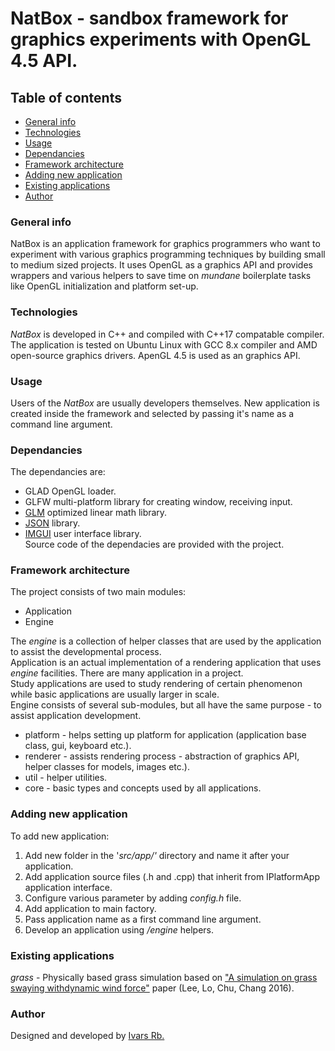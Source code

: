 # NatBox - sandbox framework for graphics experiments with OpenGL 4.5 API.
## Table of contents
* [General info](#general-info)
* [Technologies](#technologies)
* [Usage](#usage)
* [Dependancies](#dependancies)
* [Framework architecture](#framework-architecture)
* [Adding new application](#adding-new-application)
* [Existing applications](#existing-applications)
* [Author](#author)
### General info
NatBox is an application framework for graphics programmers who want to experiment with various graphics programming techniques by
building small to medium sized projects. It uses OpenGL as a graphics API and provides wrappers and various helpers to save time on *mundane* boilerplate tasks
like OpenGL initialization and platform set-up. 
### Technologies
*NatBox* is developed in C++ and compiled with C++17 compatable compiler.
The application is tested on Ubuntu Linux with GCC 8.x compiler and AMD open-source graphics drivers.
ApenGL 4.5 is used as an graphics API. 
### Usage
Users of the *NatBox* are usually developers themselves. New application is created inside the framework and selected by passing it's name
as a command line argument. 
### Dependancies
The dependancies are:  
- GLAD OpenGL loader.
- GLFW multi-platform library for creating window, receiving input.
- [GLM](https://github.com/g-truc) optimized linear math library.
- [JSON](https://github.com/nlohmann) library.
- [IMGUI](https://github.com/ocornut/imgui) user interface library.  
Source code of the dependacies are provided with the project.
### Framework architecture
The project consists of two main modules:
- Application
- Engine  

The *engine* is a collection of helper classes that are used by the application 
to assist the developmental process.  
Application is an actual implementation of a rendering application that uses *engine* facilities.
There are many application in a project.  
Study applications are used to study rendering of certain phenomenon while basic applications are usually larger in scale.  
Engine consists of several sub-modules, but all have the same purpose - to assist application development.  
- platform - helps setting up platform for application (application base class, gui, keyboard etc.).
- renderer - assists rendering process - abstraction of graphics API, helper classes for models, images etc.).
- util - helper utilities.
- core - basic types and concepts used by all applications.  
### Adding new application
To add new application:
1. Add new folder in the '*src/app/'* directory and name it after your application.
2. Add application source files (.h and .cpp) that inherit from IPlatformApp application interface.
3. Configure various parameter by adding *config.h* file.
4. Add application to main factory.
5. Pass application name as a first command line argument.
6. Develop an application using */engine* helpers. 
### Existing applications
*grass* - Physically based grass simulation based on ["A simulation on grass swaying withdynamic wind force"](https://link.springer.com/article/10.1007/s00371-016-1263-7) paper 
(Lee, Lo, Chu, Chang 2016).
### Author
Designed and developed by [Ivars Rb.](https://github.com/ivarsrb)